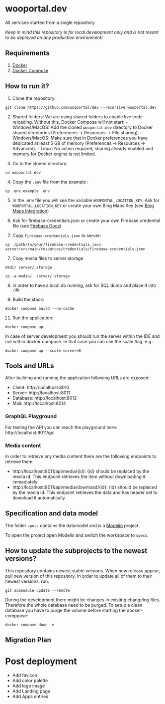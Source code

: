 # wooportal.dev

All services started from a single repository

_Keep in mind this repository is for local development only and is not meant to be deployed on any production environment!_

## Requirements

1. [Docker](https://docs.docker.com/install/)
2. [Docker Compose](https://docs.docker.com/compose/install/)

## How to run it?

1. Clone the repository:

```
git clone https://github.com/wooportal/dev --recursive wooportal.dev
```

2. Shared folders:
   We are using shared folders to enable live code reloading. Without this, Docker Compose will not start: - Windows/MacOS: Add the cloned `wooportal.dev` directory to Docker shared directories (Preferences -> Resources -> File sharing). - Windows/MacOS: Make sure that in Docker preferences you have dedicated at least 5 GB of memory (Preferences -> Resources -> Advanced). - Linux: No action required, sharing already enabled and memory for Docker engine is not limited.

3. Go to the cloned directory:

```
cd wooportal.dev
```

4. Copy the `.env` file from the example :

```
cp .env.example .env
```

5. In the .env file you will see the variable `WOOPORTAL_LOCATION_KEY`. Ask for `WOOPORTAL_LOCATION_KEY` or create your own Bing Maps Key (see [Bing Maps Integration](https://www.bingmapsportal.com/))

6. Ask for firebase-credentials.json or create your own Firebase credential file (see [Firebase Docs](https://firebase.google.com/docs/cloud-messaging/android/client))

7. Copy `firebase-credentials.json` to server:

```
cp  /path/to/your/firebase-credentials.json server/src/main/resources/credentials/firebase-credentials.json
```

7. Copy media files to server storage

```
mkdir server/.storage
```

```
cp -a media/. server/.storage
```

8. In order to have a local db running, ask for SQL dump and place it into `/db` 

10. Build the stack:

```
docker compose build --no-cache
```

11. Run the application:

```
docker compose up
```

In case of server development you should run the server within the IDE and not within docker compose. In that case you can use the scale flag, e.g.:

```
docker compose up --scale server=0
```

## Tools and URLs

After building and running the application following URLs are exposed:

- Client: http://localhost:8010
- Server: http://localhost:8011
- Database: http://localhost:8012
- Mail: http://localhost:8014

### GraphQL Playground

For testing the API you can reach the playground here:
http://localhost:8011/gui

### Media content

In order to retrieve any media content there are the following endpoints to retrieve them:

- http://localhost:8011/api/media/{id}: {id} should be replaced by the media id. This endpoint retrieves the item without downloading it immediately
- http://localhost:8011/api/media/download/{id}: {id} should be replaced by the media id. This endpoint retrieves the data and has header set to download it automatically.

## Specification and data model

The folder `specs` contains the datamodel and is a [Modelio](https://github.com/ModelioOpenSource/Modelio) project.

To open the project open Modelio and switch the workspace to `specs`.

## How to update the subprojects to the newest versions?

This repository contains newest stable versions.
When new release appear, pull new version of this repository.
In order to update all of them to their newest versions, run:

```
git submodule update --remote
```

During the development there might be changes in existing changelog files. Therefore the whole database need to be purged. To setup a clean database you have to purge the volume before starting the docker-comppose:

```
docker compose down -v
```

## Migration Plan

# Post deployment
- Add favicon
- Add color palette
- Add logo image
- Add Landing page
- Add Apps entries